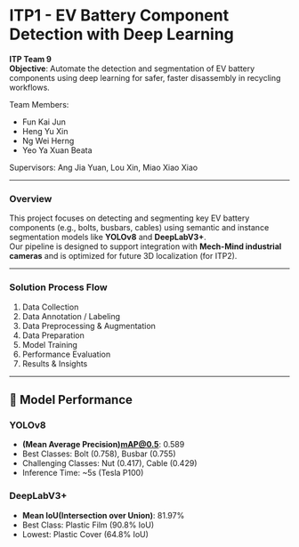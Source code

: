 # ITP1 - EV Battery Component Detection with Deep Learning

**ITP Team 9**  
**Objective**: Automate the detection and segmentation of EV battery components using deep learning for safer, faster disassembly in recycling workflows.

Team Members:
- Fun Kai Jun
- Heng Yu Xin
- Ng Wei Herng
- Yeo Ya Xuan Beata

Supervisors:
Ang Jia Yuan, Lou Xin, Miao Xiao Xiao

---

### Overview

This project focuses on detecting and segmenting key EV battery components (e.g., bolts, busbars, cables) using semantic and instance segmentation models like **YOLOv8** and **DeepLabV3+**.  
Our pipeline is designed to support integration with **Mech-Mind industrial cameras** and is optimized for future 3D localization (for ITP2).

---

### Solution Process Flow
1. Data Collection
2. Data Annotation / Labeling
3. Data Preprocessing & Augmentation
4. Data Preparation
5. Model Training
6. Performance Evaluation
7. Results & Insights

---

## 🧪 Model Performance

### YOLOv8
- **(Mean Average Precision)mAP@0.5**: 0.589
- Best Classes: Bolt (0.758), Busbar (0.755)
- Challenging Classes: Nut (0.417), Cable (0.429)
- Inference Time: ~5s (Tesla P100)

### DeepLabV3+
- **Mean IoU(Intersection over Union)**: 81.97%
- Best Class: Plastic Film (90.8% IoU)
- Lowest: Plastic Cover (64.8% IoU)

